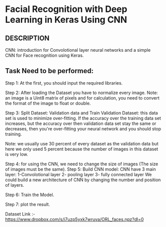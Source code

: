 # Facial Recognition with Deep Learning in Keras Using CNN

## DESCRIPTION
CNN: introduction for Convolotional layer neural networks and a simple CNN for Face recognition using Keras.

## Task Need to be performed:
Step 1:  At the first, you should input the required libraries.

Step 2: After loading the Dataset you have to normalize every image.
Note: an image is a Uint8 matrix of pixels and for calculation, you need to convert the format of the image to float or double.

Step 3: Split Dataset: Validation data and Train
Validation Dataset: this data set is used to minimize over-fitting. If the accuracy over the training data set increases, but the accuracy over then validation data set stay the same or decreases, then you're over-fitting your neural network and you should stop training.

Note: we usually use 30 percent of every dataset as the validation data but here we only used 5 percent because the number of images in this dataset is very low.

Step 4: for using the CNN, we need to change the size of images (The size of images must be the same).
Step 5: Build CNN model: CNN have 3 main layer:
 1-Convolotional layer
 2- pooling layer
 3- fully connected layer
We could build a new architecture of CNN by changing the number and position of layers.

Step 6: Train the Model.

Step 7: plot the result.


Dataset Link :- https://www.dropbox.com/s/i7uzp5yxk7wruva/ORL_faces.npz?dl=0
